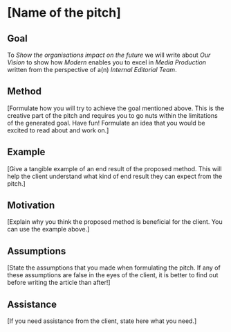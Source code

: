 # [Name of the pitch]

## Goal

To *Show the organisations impact on the future* we will write about *Our Vision* to show how *Modern* enables you to excel in *Media Production* written from the perspective of a(n) *Internal Editorial Team*.

## Method

[Formulate how you will try to achieve the goal mentioned above. This is the creative part of the pitch and requires you to go nuts within the limitations of the generated goal. Have fun! Formulate an idea that you would be excited to read about and work on.]

## Example

[Give a tangible example of an end result of the proposed method. This will help the client understand what kind of end result they can expect from the pitch.]

## Motivation

[Explain why you think the proposed method is beneficial for the client. You can use the example above.]

## Assumptions

[State the assumptions that you made when formulating the pitch. If any of these assumptions are false in the eyes of the client, it is better to find out before writing the article than after!]

## Assistance

[If you need assistance from the client, state here what you need.]
